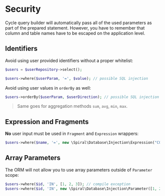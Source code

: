 # Security
Cycle query builder will automatically pass all of the used parameters as part of the prepared statement. However, you have to remember that column and table names have to be escaped on the application level.

## Identifiers
Avoid using user provided identifiers without a proper whitelist:

```php
$users = $userRepository->select();

$users->where($userParam, '=', $value); // possible SQL injection
```

Avoid using user values in `orderBy` as well:

```php
$users->orderBy($userParam, $userDirection); // possible SQL injection
```

> Same goes for aggregation methods `sum`, `avg`, `min`, `max`.

## Expression and Fragments
**No** user input must be used in `Fragment` and `Expression` wrappers:

```php
$users->where($name, '=', new \Spiral\Database\Injection\Expression("CONCAT($userValue)")); // possible SQL injection
```

## Array Parameters
The ORM will not allow you to use array parameters outside of `Parameter` scope:

```php
$users->where($id, 'IN', [1, 2, 3]); // compile exception
$users->where($id, 'IN', new \Spiral\Database\Injection\Parameter([1, 2, 3])); // valid approach
```
